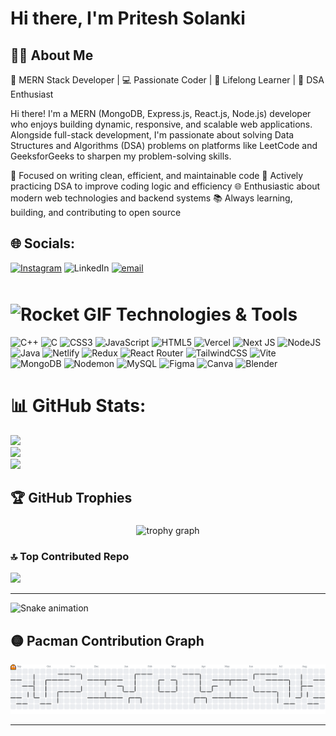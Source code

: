 # Hi there, I'm Pritesh Solanki

## 👨‍💻 About Me


🚀 MERN Stack Developer | 💻 Passionate Coder | 🌱 Lifelong Learner | 🧠 DSA Enthusiast

Hi there! I'm a MERN (MongoDB, Express.js, React.js, Node.js) developer who enjoys building dynamic, responsive, and scalable web applications. Alongside full-stack development, I'm passionate about solving Data Structures and Algorithms (DSA) problems on platforms like LeetCode and GeeksforGeeks to sharpen my problem-solving skills.

🔧 Focused on writing clean, efficient, and maintainable code
🧩 Actively practicing DSA to improve coding logic and efficiency
🌐 Enthusiastic about modern web technologies and backend systems
📚 Always learning, building, and contributing to open source

## 🌐 Socials:
[![Instagram](https://img.shields.io/badge/Instagram-%23E4405F.svg?logo=Instagram&logoColor=white)](https://instagram.com/pritesh_x07_) ![LinkedIn](https://img.shields.io/badge/LinkedIn-%230077B5.svg?logo=linkedin&logoColor=white) [![email](https://img.shields.io/badge/Email-D14836?logo=gmail&logoColor=white)](mailto:solankipritesh226@gmail.com) 


# <img src="https://media.tenor.com/QhRvvwpCdVoAAAAi/rocket.gif" width="50" height="50" alt="Rocket GIF" style="margin-top: 10px;"> Technologies & Tools
![C++](https://img.shields.io/badge/c++-%2300599C.svg?style=for-the-badge&logo=c%2B%2B&logoColor=white) ![C](https://img.shields.io/badge/c-%2300599C.svg?style=for-the-badge&logo=c&logoColor=white) ![CSS3](https://img.shields.io/badge/css3-%231572B6.svg?style=for-the-badge&logo=css3&logoColor=white) ![JavaScript](https://img.shields.io/badge/javascript-%23323330.svg?style=for-the-badge&logo=javascript&logoColor=%23F7DF1E) ![HTML5](https://img.shields.io/badge/html5-%23E34F26.svg?style=for-the-badge&logo=html5&logoColor=white) ![Vercel](https://img.shields.io/badge/vercel-%23000000.svg?style=for-the-badge&logo=vercel&logoColor=white) ![Next JS](https://img.shields.io/badge/Next-black?style=for-the-badge&logo=next.js&logoColor=white) ![NodeJS](https://img.shields.io/badge/node.js-6DA55F?style=for-the-badge&logo=node.js&logoColor=white) ![Java](https://img.shields.io/badge/java-%23ED8B00.svg?style=for-the-badge&logo=openjdk&logoColor=white) ![Netlify](https://img.shields.io/badge/netlify-%23000000.svg?style=for-the-badge&logo=netlify&logoColor=#00C7B7) ![Redux](https://img.shields.io/badge/redux-%23593d88.svg?style=for-the-badge&logo=redux&logoColor=white) ![React Router](https://img.shields.io/badge/React_Router-CA4245?style=for-the-badge&logo=react-router&logoColor=white) ![TailwindCSS](https://img.shields.io/badge/tailwindcss-%2338B2AC.svg?style=for-the-badge&logo=tailwind-css&logoColor=white) ![Vite](https://img.shields.io/badge/vite-%23646CFF.svg?style=for-the-badge&logo=vite&logoColor=white) ![MongoDB](https://img.shields.io/badge/MongoDB-%234ea94b.svg?style=for-the-badge&logo=mongodb&logoColor=white) ![Nodemon](https://img.shields.io/badge/NODEMON-%23323330.svg?style=for-the-badge&logo=nodemon&logoColor=%BBDEAD) ![MySQL](https://img.shields.io/badge/mysql-4479A1.svg?style=for-the-badge&logo=mysql&logoColor=white) ![Figma](https://img.shields.io/badge/figma-%23F24E1E.svg?style=for-the-badge&logo=figma&logoColor=white) ![Canva](https://img.shields.io/badge/Canva-%2300C4CC.svg?style=for-the-badge&logo=Canva&logoColor=white) ![Blender](https://img.shields.io/badge/blender-%23F5792A.svg?style=for-the-badge&logo=blender&logoColor=white)
# 📊 GitHub Stats:
![](https://github-readme-stats.vercel.app/api?username=Priteshsolanki12&theme=dark&hide_border=false&include_all_commits=false&count_private=false)<br/>
![](https://nirzak-streak-stats.vercel.app/?user=Priteshsolanki12&theme=dark&hide_border=false)<br/>
![](https://github-readme-stats.vercel.app/api/top-langs/?username=Priteshsolanki12&theme=dark&hide_border=false&include_all_commits=false&count_private=false&layout=compact)


## 🏆 GitHub Trophies


###


<div align="center">
  <img src="https://github-profile-trophy.vercel.app?username=Priteshsolanki12&theme=dracula&column=-1&row=1&margin-w=8&margin-h=8&no-bg=false&no-frame=false&order=4" height="150" alt="trophy graph"  />
</div>

###


### 🔝 Top Contributed Repo
![](https://github-contributor-stats.vercel.app/api?username=Priteshsolanki12&limit=5&theme=dark&combine_all_yearly_contributions=true)

---
<img src="https://raw.githubusercontent.com/Priteshsolanki12/Priteshsolanki12/output/snake.svg" alt="Snake animation" />

<!-- Proudly created with GPRM ( https://gprm.itsvg.in ) -->
## 🟡 Pacman Contribution Graph

<picture>
  <source media="(prefers-color-scheme: dark)" srcset="https://raw.githubusercontent.com/Priteshsolanki12/Priteshsolanki12/output/pacman-contribution-graph-dark.svg">
  <source media="(prefers-color-scheme: light)" srcset="https://raw.githubusercontent.com/Priteshsolanki12/Priteshsolanki12/output/pacman-contribution-graph.svg">
  <img alt="pacman contribution graph" src="https://raw.githubusercontent.com/Priteshsolanki12/Priteshsolanki12/output/pacman-contribution-graph.svg">
</picture>

---



<!-- Proudly created with GPRM ( https://gprm.itsvg.in ) -->
